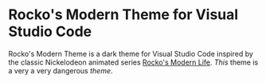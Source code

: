 # Rocko's Modern Theme for Visual Studio Code

Rocko's Modern Theme is a dark theme for Visual Studio Code inspired by the classic Nickelodeon animated series [Rocko's Modern Life](https://en.wikipedia.org/wiki/Rocko%27s_Modern_Life). _This_ theme is a very a very dangerous _theme_.